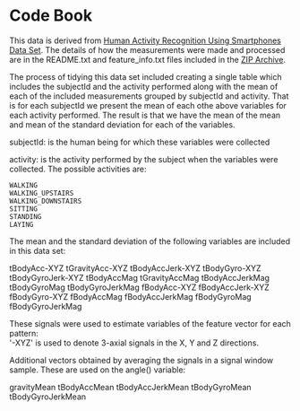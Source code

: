 # Code Book

This data is derived from [Human Activity Recognition Using Smartphones Data
Set](http://archive.ics.uci.edu/ml/datasets/Human+Activity+Recognition+Using+Smartphones).
The details of how the measurements were made and processed are in the
README.txt and feature_info.txt files included in the [ZIP
Archive](http://archive.ics.uci.edu/ml/machine-learning-databases/00240/UCI%20HAR%20Dataset.zip).


The process of tidying this data set included creating a single table which
includes the subjectId and the activity performed along with the mean of
each of the included measurements grouped by subjectId and activity. That is
for each subjectId we present the mean of each othe above variables for each
activity performed. The result is that we have the mean of the mean and mean
of the standard deviation for each of the variables.


subjectId: is the human being for which these variables were collected

activity: is the activity performed by the subject when the variables were
collected. The possible activities are:

    WALKING
    WALKING_UPSTAIRS
    WALKING_DOWNSTAIRS
    SITTING
    STANDING
    LAYING

The mean and the standard deviation of the following variables are included in
this data set:

tBodyAcc-XYZ
tGravityAcc-XYZ
tBodyAccJerk-XYZ
tBodyGyro-XYZ
tBodyGyroJerk-XYZ
tBodyAccMag
tGravityAccMag
tBodyAccJerkMag
tBodyGyroMag
tBodyGyroJerkMag
fBodyAcc-XYZ
fBodyAccJerk-XYZ
fBodyGyro-XYZ
fBodyAccMag
fBodyAccJerkMag
fBodyGyroMag
fBodyGyroJerkMag

These signals were used to estimate variables of the feature vector for each pattern:  
'-XYZ' is used to denote 3-axial signals in the X, Y and Z directions.

Additional vectors obtained by averaging the signals in a signal window sample. These are used on the angle() variable:

gravityMean
tBodyAccMean
tBodyAccJerkMean
tBodyGyroMean
tBodyGyroJerkMean
